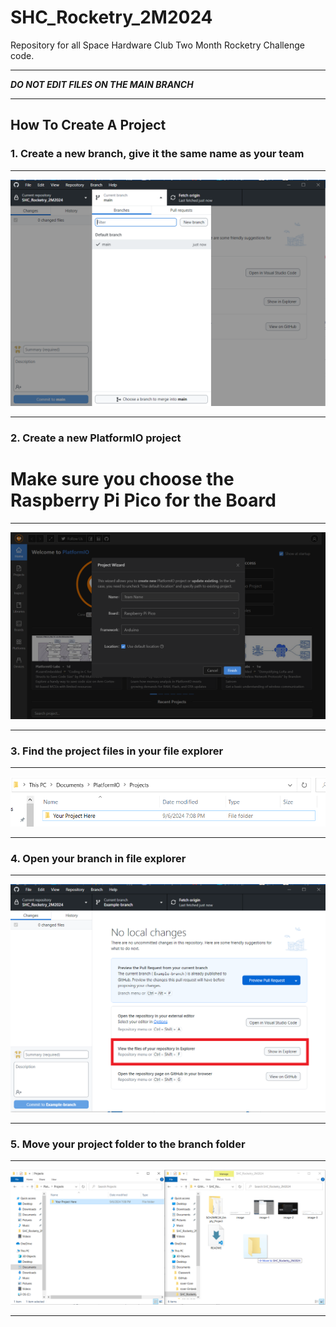 # SHC_Rocketry_2M2024
Repository for all Space Hardware Club Two Month Rocketry Challenge code.

*****************************************************
***DO NOT EDIT FILES ON THE MAIN BRANCH***
*****************************************************

How To Create A Project
-----------------------
### 1. Create a new branch, give it the same name as your team
***********************************************************************************************************************
![alt text](image-1.png)
***********************************************************************************************************************
### 2. Create a new PlatformIO project
# Make sure you choose the Raspberry Pi Pico for the Board
***********************************************************************************************************************
![alt text](image-2.png)
***********************************************************************************************************************
### 3. Find the project files in your file explorer
***********************************************************************************************************************
![alt text](image-3.png)
***********************************************************************************************************************
### 4. Open your branch in file explorer
***********************************************************************************************************************
![alt text](Image-4-1.png)
***********************************************************************************************************************
### 5. Move your project folder to the branch folder
***********************************************************************************************************************
![alt text](image-4.png)
***********************************************************************************************************************
